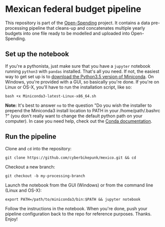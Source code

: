 # Mexican federal budget pipeline

This repository is part of the [Open-Spending](http://next.openspending.org) project. It contains a data pre-processing pipeline that cleans-up and concatenates multiple yearly budgets into one file ready to be modelled and uploaded into Open-Spending.

## Set up the notebook 

If you're a pythonista, just make sure that you have a `jupyter` notebook running `python3` with `pandas` installed. That's all you need. If not, the easiest way to get set up is to [download the Python3.5 version of Miniconda](http://conda.pydata.org/miniconda.html). On Windows, you're provided with a GUI, so basically you're done. If you're on Linux or OS-X, you'll have to run the installation script, like so: 

```
bash +x Miniconda3-latest-Linux-x86_64.sh 
```

__Note:__ It's best to answer `no` to the question "Do you wish the installer to prepend the Miniconda3 install location to PATH in your /home/path/.bashrc ?" (you don't really want to change the default python path on your computer). In case you need help, check out the [Conda documentation](http://conda.pydata.org/docs/install/quick.html).

## Run the pipeline

Clone and `cd` into the repository:

```
git clone https://github.com/cyberbikepunk/mexico.git && cd
```

Checkout a new branch:

```
git checkout -b my-processing-branch
```

Launch the notebook from the GUI (Windows) or from the command line (Linux and OS-X):

```
export PATH=/path/to/miniconda3/bin:$PATH && jupyter notebook
```

Follow the instructions in the notebook. When you're done, push your pipeline configuration back to the repo for reference purposes. Thanks. Enjoy!

